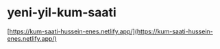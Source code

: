 # yeni-yil-kum-saati

[https://kum-saati-hussein-enes.netlify.app/](https://kum-saati-hussein-enes.netlify.app/)
